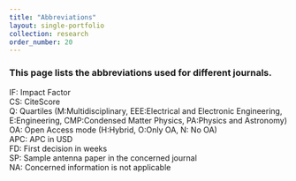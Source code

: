 ```yaml
---
title: "Abbreviations"
layout: single-portfolio
collection: research
order_number: 20
---
```


### This page lists the abbreviations used for different journals.

IF: Impact Factor\
CS:  CiteScore\
Q: Quartiles (M:Multidisciplinary, EEE:Electrical and Electronic Engineering, E:Engineering, CMP:Condensed Matter Physics, PA:Physics and Astronomy)\
OA: Open Access mode (H:Hybrid, O:Only OA, N: No OA)\
APC: APC in USD\
FD: First decision in weeks\
SP: Sample antenna paper in the concerned journal\
NA: Concerned information is not applicable

